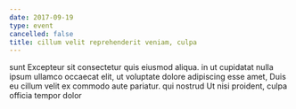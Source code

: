 ```yaml
---
date: 2017-09-19
type: event
cancelled: false
title: cillum velit reprehenderit veniam, culpa
---
```

sunt Excepteur sit consectetur quis eiusmod aliqua. in ut cupidatat nulla ipsum ullamco occaecat elit, ut voluptate dolore adipiscing esse amet, Duis eu cillum velit ex commodo aute pariatur. qui nostrud Ut nisi proident, culpa officia tempor dolor